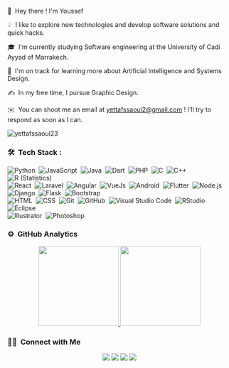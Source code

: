 


👋 &nbsp;Hey there ! I'm Youssef

<!-- ## 👋 &nbsp;Hey there! I'm Youssef -->
💡 &nbsp;I like to explore new technologies and develop software solutions and quick hacks.

🎓 &nbsp;I'm currently studying Software engineering at the University of Cadi Ayyad of Marrakech.

🌱 &nbsp;I'm on track for learning more about Artificial Intelligence and Systems Design.

✍️ &nbsp;In my free time, I pursue Graphic Design.

✉️ &nbsp;You can shoot me an email at yettafssaoui2@gmail.com ! I'll try to respond as soon as I can.

<p align="left"> <img src="https://komarev.com/ghpvc/?username=Yettafssaoui23" alt="yettafssaoui23" /> 
</p>

### 🛠 &nbsp;Tech Stack :

![Python](https://img.shields.io/badge/-Python-05122A?style=flat&logo=python)&nbsp;
![JavaScript](https://img.shields.io/badge/-JavaScript-05122A?style=flat&logo=javascript)&nbsp;
![Java](https://img.shields.io/badge/-Java-05122A?style=flat&logo=Java&logoColor=FFA518)&nbsp;
![Dart](https://img.shields.io/badge/-Dart-05122A?style=flat&logo=Dart&logoColor=FFA518)&nbsp;
![PHP](https://img.shields.io/badge/-Php-05122A?style=flat&logo=Php&logoColor=FFA518)&nbsp;
![C](https://img.shields.io/badge/-C-05122A?style=flat&logo=C&logoColor=A8B9CC)&nbsp;
![C++](https://img.shields.io/badge/-C++-05122A?style=flat&logo=C%2B%2B&logoColor=00599C)&nbsp;
![R (Statistics)](https://img.shields.io/badge/-R-05122A?style=flat&logo=R&logoColor=276DC3)\
![React](https://img.shields.io/badge/-React-05122A?style=flat&logo=react)&nbsp;
![Laravel](https://img.shields.io/badge/-Laravel-05122A?style=flat&logo=Laravel&logoColor=FFA518)&nbsp;
![Angular](https://img.shields.io/badge/-Angular-05122A?style=flat&logo=angular)&nbsp;
![VueJs](https://img.shields.io/badge/-Vue-05122A?style=flat&logo=Vue.js)&nbsp;
![Android](https://img.shields.io/badge/-Android-05122A?style=flat&logo=Android)&nbsp;
![Flutter](https://img.shields.io/badge/-Flutter-05122A?style=flat&logo=Flutter)&nbsp;
![Node.js](https://img.shields.io/badge/-Node.js-05122A?style=flat&logo=node.js)&nbsp;
![Django](https://img.shields.io/badge/-Django-05122A?style=flat&logo=django&logoColor=092E20)&nbsp;
![Flask](https://img.shields.io/badge/-Flask-05122A?style=flat&logo=flask)&nbsp;
![Bootstrap](https://img.shields.io/badge/-Bootstrap-05122A?style=flat&logo=bootstrap&logoColor=563D7C)\
![HTML](https://img.shields.io/badge/-HTML-05122A?style=flat&logo=HTML5)&nbsp;
![CSS](https://img.shields.io/badge/-CSS-05122A?style=flat&logo=CSS3&logoColor=1572B6)&nbsp;
![Git](https://img.shields.io/badge/-Git-05122A?style=flat&logo=git)&nbsp;
![GitHub](https://img.shields.io/badge/-GitHub-05122A?style=flat&logo=github)&nbsp;
![Visual Studio Code](https://img.shields.io/badge/-Visual%20Studio%20Code-05122A?style=flat&logo=visual-studio-code&logoColor=007ACC)&nbsp;
![RStudio](https://img.shields.io/badge/-RStudio-05122A?style=flat&logo=rstudio)&nbsp;
![Eclipse](https://img.shields.io/badge/-Eclipse-05122A?style=flat&logo=eclipse-ide&logoColor=2C2255)\
![Illustrator](https://img.shields.io/badge/-Illustrator-05122A?style=flat&logo=adobe-illustrator)&nbsp;
![Photoshop](https://img.shields.io/badge/-Photoshop-05122A?style=flat&logo=adobe-photoshop)&nbsp;

### ⚙️ &nbsp;GitHub Analytics
<p align="center">
<a href="https://github.com/Yettafssaoui23">
  <img height="180em" src="https://github-readme-stats-eight-theta.vercel.app/api?username=Yettafssaoui23&show_icons=true&theme=algolia&include_all_commits=true&count_private=true"/>
  <img height="180em" src="https://github-readme-stats-eight-theta.vercel.app/api/top-langs/?username=Yettafssaoui23&layout=compact&langs_count=8&theme=algolia"/>
</a>
</p>

### 🤝🏻 &nbsp;Connect with Me
<p align="center">
<a href="https://www.linkedin.com/in/youssef-ettafssaoui-3526991a3/"><img src="https://img.shields.io/badge/-Youssef%20Ettafssaoui-0077B5?style=flat&logo=Linkedin&logoColor=white"/></a>
<a href="mailto:yettafssaoui2@gmail.com"><img src="https://img.shields.io/badge/-yettafssaoui2@gmail.com-D14836?style=flat&logo=Gmail&logoColor=white"/></a>
<a href="https://instagram.com/youssef_ettafssaoui"><img src="https://img.shields.io/badge/-@youssef_ettafssaoui-E4405F?style=flat&logo=Instagram&logoColor=white"/></a>
<a href="https://facebook.com/youssef.ettf.79"><img src="https://img.shields.io/badge/-@Youssef_Ettafssaoui-1877F2?style=flat&logo=Facebook&logoColor=white"/></a>

</p>
